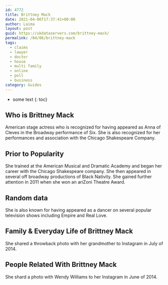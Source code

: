 ```yaml
---
id: 4772
title: Brittney Mack
date: 2021-04-06T17:37:41+00:00
author: Laima
layout: post
guid: https://ukdataservers.com/brittney-mack/
permalink: /04/06/brittney-mack
tags:
  - claims
  - lawyer
  - doctor
  - house
  - multi family
  - online
  - poll
  - business
category: Guides
---
```


* some text
{: toc}


## Who is Brittney Mack
                  
                  
                  
American stage actress who is recognized for having appeared as Anna of Cleves in the Broadway performance of Six. She is also recognized for her performances and association with the Chicago Shakespeare Company. 
                  
              
            
              
            
                
                
                
## Prior to Popularity
                  
                  
                  
She trained at the American Musical and Dramatic Academy and began her career with the Chicago Shakespeare company. She then appeared in several off broadway productions of Black Nativity. She gained further attention in 2011 when she won an ariZoni Theatre Award. 
                  
              
            
              
            
                
                
                
## Random data
                  
                  
                  
She is also known for having appeared as a dancer on several popular television shows including Empire and Real Love. 
                  
              
            
              
            
                
                
                
## Family & Everyday Life of Brittney Mack
                  
                  
                  
She shared a throwback photo with her grandmother to Instagram in July of 2014. 
                  
              
            
              
            
                
                
                
## People Related With Brittney Mack
                  
                  
                  
She shard a photo with Wendy Williams to her Instagram in June of 2014. 
                  
              
            
              
            
                
              
            
              
              
            
            
              
            
          
          
          